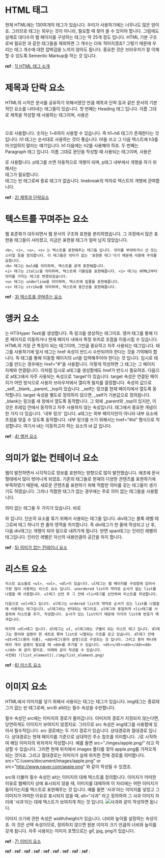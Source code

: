 # HTML 태그
현재 HTML에는 130여개의 태그가 있습니다. 우리가 사용하기에는 너무나도 많은 양이죠. 그러므로 태그는 외우는 것이 아니라, 필요할 때 찾아 쓸 수 있어야 합니다.
그럼에도 실제로 대다수의 웹 페이지를 구성하는 태그는 약 25개 정도 입니다. HTML 기본 구조로써 필요한 <html>과 같은 태그들을 제외하면 그 개수는 더욱 적어지겠죠? 그렇기 때문에 우리는 태그 개수에 대한 압박감을 느끼지 않아도 됩니다.
중요한 것은 브라우저가 잘 이해할 수 있도록 Sementic Markup을 하는 것 입니다.

**ref** : [1) HTML 태그 소개](https://www.boostcourse.org/cs120/lecture/92878/?isDesc=false)


# 제목과 단락 요소
HTML의 시작은 문서를 공유하기 위해서였던 만큼 제목과 단락 등과 같은 문서의 기본적인 요소를 나타내는 태그들이 있습니다. 
첫 번째는 Heading 태그 입니다. 이름 그대로 제목을 작성할 때 사용하는 태그이며, 사용은 <h1></h1>으로 사용합니다. 숫자는 1~6까지 사용할 수 있습니다. 즉 h1~h6 태그가 존재한다는 것 입니다.
h1 태그는 순서대로 사용하는 것이 좋습니다. h1을 쓰고 그 다음 텍스트에 h3를 마크업하지 말라는 얘기입니다. h1 다음에는 h2를 사용해야 하죠.
두 번째는 Paragraph 태그 입니다. 이름 그대로 문단을 작성할 때 사용되는 태그이며, 사용은 <p></p>로 사용합니다. p태그를 쓰면 자동적으로 개행이 되며, p태그 내부에서 개행을 하기 위해서는 <br>태그가 필요합니다.
<br>태그는 빈 태그로써 종료 태그가 없습니다. linebreak의 약자로 텍스트의 개행에 관여합니다.

**ref** : [2) 제목과 단락요소](https://www.boostcourse.org/cs120/lecture/92877/?isDesc=false)


# 텍스트를 꾸며주는 요소
웹 표준화가 대두되면서 웹 문서의 구조와 표현을 분리하였습니다. 그 과정에서 많은 표현용 태그들이 사라졌고, 지금은 표현용 태그가 얼마 남지 않았습니다.
```
<b>, <i>, <u>, <s> 는 텍스트를 표현해주는 태그들 입니다. 의미를 부여하거나 선 또는 스타일 등을 정의합니다. 이 태그들은 의미가 없는 '표현용 태그'이기 때문에 사용에 주의를 요합니다.
<b> 태그는 bold를 의미하며, 텍스트를 굵게 표현해줍니다.
<i> 태그는 italic을 의미하며, 텍스트에 기울임을 표현해줍니다. <i> 태그는 HTML5부터 의미를 가지는 태그로 변경되었습니다.
<u> 태그는 underline을 의미하며, 텍스트에 밑줄을 표현해줍니다.
<s> 태그는 strike를 의미하며, 텍스트에 중간선을 표현해줍니다. 
```

**ref** : [3) 텍스트를 꾸며주는 요소](https://www.boostcourse.org/cs120/lecture/92879/?isDesc=false)


# 앵커 요소
<a>는 HT(Hyper Text)를 생성합니다. 즉 링크를 생성하는 태그이죠. 앵커 태그를 통해 다른 페이지로 이동하거나 현재 페이지 내에서 특정 위치로 초점을 이동시킬 수 있습니다.
HTML의 가장 큰 특징이 되는 태그이며, 그만큼 중요하고 자주 사용되는 태그입니다.
<a>태그를 사용하기에 앞서 <a>태그는 href 속성이 반드시 수반되어야 한다는 것을 기억해야 합니다. 즉 <a>태그를 통해 이동할 페이지의 url을 입력해주어야 한다는 것 입니다. 임시로 <a>태그를 만드는 경우에는 href="#"을 사용합니다. 이렇게 작성하면 그 <a>태그는 그 페이지 자체와 연결됩니다. 이처럼 임시로 a태그를 생성함에도 href가 반드시 필요하죠.
다음으로 a태그에서 자주 사용되는 속성으로 'target'이 있습니다. target 속성은 연결된 페이지가 어떤 방식으로 사용자 브라우저에서 열리게 될지를 결정합니다. 속성의 값으로 _self, _blank, _parent, _top이 있습니다.
_self는 링크를 현재 페이지에서 열도록 동작합니다. target 속성을 별도로 정의하지 않으면, _self가 기본값으로 정의됩니다.
_blank는 링크를 새 창에서 열도록 동작합니다. 그 외에 _parent와 _top이 있지만, 이 것은 프레임 안에서 동작하고 자주 사용하지 않는 속성입니다.
<a>태그에서 중요한 개념이 한 가지 더 있습니다. '내부 링크' 입니다. a태그는 외부 페이지만이 아니라 내부 요소에 초점을 맞출 수 있도록 동작합니다. 내부 링크를 쓰기 위해서는 href="#id" 형식으로 작성합니다. 여기서 id는 이동하고자 하는 요소의 id 값 입니다.

**ref** : [4) 앵커 요소](https://www.boostcourse.org/cs120/lecture/92880/?isDesc=false)


# 의미가 없는 컨테이너 요소
웹이 발전하면서 시각적으로 정보를 표현하는 방향으로 많이 발전했습니다. 애초에 문서 형태에서 많이 벗어나게 되었죠. 기존의 태그들로 현재의 다양한 콘텐츠를 표현하기에 부족하였기 때문에, 새로운 콘텐츠를 표현하기 위해 적합한 의미를 갖는 태그들이 생기기도 하였습니다. 그러나 적합한 태그가 없는 경우에는 주로 의미 없는 태그들을 사용합니다.

의미 없는 태그들 두 가지가 있습니다. 바로 <div>와 <span> 입니다. 단순히 요소를 묶기 위해서 사용되는 태그들 입니다. div태그는 블록 레벨 태그로써 태그 하나가 한 줄의 영역을 차지합니다. 즉 div태그가 한 줄에 작성되고 난 후, 다음 div태그는 개행이 되어 밑으로 내려가게 됩니다. 반면 span태그는 인라인 레벨의 태그입니다. 인라인 레벨은 자신의 내용만큼의 공간을 차지 합니다.

**ref** : [5) 의미가 없는 컨테이너 요소](https://www.boostcourse.org/cs120/lecture/92881/?isDesc=false)

# 리스트 요소
```
리스트 요소들로 <ul>, <ol>, <dl>이 있습니다. ul태그는 웹 페이지를 구성함에 있어서 가장 많이 사용하는 리스트 요소 입니다. unordered list의 약자로 순서가 없는 list를 나열할 때 사용합니다. ul태그 선언 후 그 안에 <li>태그를 선언하여 리스트를 작성합니다.

다음으로 <ol>태그 입니다. ol태그는 ordered list의 약자로 순서가 있는 list를 나열할 때 사용하는 태그입니다. ul태그와는 반대되는 태그이죠. ul태그와 동일하게 <li>태그를 사용하여 리스트를 추가, 작성합니다. 순서가 있는 list이기 때문에 각각의 list에 번호가 매겨집니다.

마지막 <dl>태그 입니다. dl태그는 ul, ol태그와는 구별이 되는 리스트 태그 입니다. dl태그는 용어와 설명이 한 세트로 묶여 list로 나열되는 구조를 갖고 있습니다. dl태그 안에 <dt>태그(용어 이름), <dd>태그(용어 설명)으로 구성되는 것 입니다. 그리고 용어 하나에 여러 개의 설명이 필요할 때 <dd>를 추가할 수 있습니다. <dt></dt><dd></dd><dd></dd> 와 같이 말이죠. 아래와 같이 작성할 수 있습니다.
사진01 ![list_element](./img/list_element.png)
```

**ref** : [6) 리스트 요소](https://www.boostcourse.org/cs120/lecture/92882/?isDesc=false)


# 이미지 요소
HTML에서 이미지를 넣기 위해서 사용되는 태그는 <img>태그가 있습니다. img태그는 종료태그가 없는 빈 태그로써, src와 alt라는 필수 속성을 수반합니다.

필수 속성인 src에는 이미지의 경로가 들어갑니다. 이미지의 경로가 지정되지 않는다면, 당연하게도 이미지가 보여지지 않겠지요. 그러므로 src 속성은 img태그를 사용함에 있어서 필수적입니다. src 경로에는 두 가지 경로가 있습니다. 상대경로와 절대경로 입니다. 상대경로는 현재 페이지를 기준으로 상대적인 주소 참조를 의미합니다.
./로 시작하여 해당 이미지의 위치까지 작성합니다. 예를 들면 src="./imges/apple.png/" 라고 작성할 수 있습니다. 그러면 현재 위치에서 images 폴더를 찾아 apple.png를 가져오게 되는 것이죠.
그리고 절대경로는 이미지가 실제 위치한 전체 경로를 의미합니다. src="C:/users/document/images/apple.png" or src="http://www.naver.com/apple.png" 와 같이 작성될 수 있겠죠.

src와 더불어 필수 속성인 alt는 이미지의 대체 텍스트를 정의합니다. 이미지가 어떠한 이유로 웹페이지 상에 표시되지 않을 때, 이미지를 대체하여 이 자리에는 어떤 이미지가 들어가는지를 텍스트로 표현해주는 것 입니다. 예를 들면 '사과'라는 이미지를 넣었고 그 이미지가 어떠한 이유로 표시되지 않을 때, alt="사과" 라고 정의하여 그 사과 이미지 자리에 '사과'라는 대체 텍스트가 보여지게 하는 것 입니다.
<img src="./imges/apple.png/" alt="사과">와 같이 작성하면 됩니다.


이미지 크기에 관한 속성은 width/height가 있습니다. 너비와 높이를 설정하는 속성이죠. 이 것은 선택 속성이므로, 정의하지 않으면 원본 이미지 크기 만큼의 너비와 높이를 갖게 됩니다.
자주 사용되는 이미지 포맷으로는 gif, jpg, png가 있습니다.

**ref** : [7) 이미지 요소](https://www.boostcourse.org/cs120/lecture/92883/?isDesc=false)



**ref** : []()
**ref** : []()
**ref** : []()
**ref** : []()
**ref** : []()
**ref** : []()
**ref** : []()
**ref** : []()
**ref** : []()